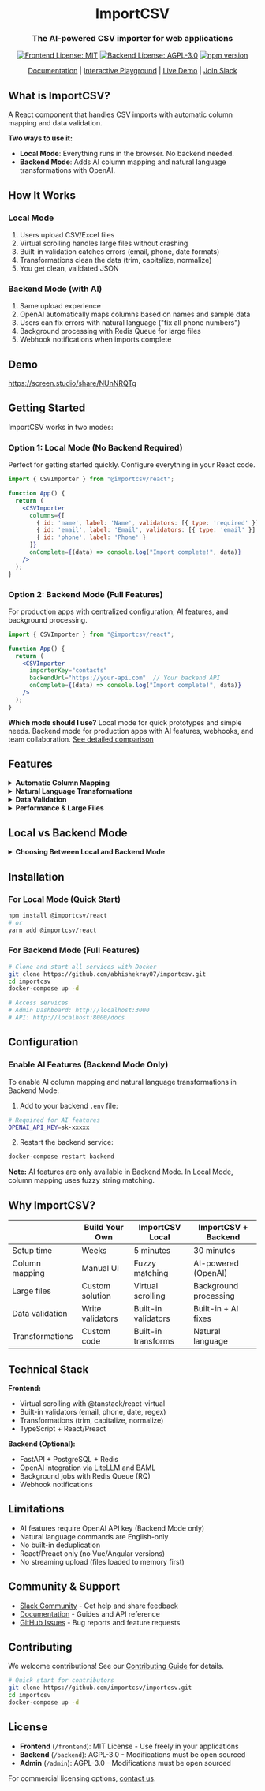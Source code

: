 <div align="center">

# ImportCSV

### The AI-powered CSV importer for web applications

[![Frontend License: MIT](https://img.shields.io/badge/Frontend-MIT-blue.svg)](frontend/LICENSE)
[![Backend License: AGPL-3.0](https://img.shields.io/badge/Backend-AGPL--3.0-green.svg)](backend/LICENSE)
[![npm version](https://img.shields.io/npm/v/@importcsv/react)](https://www.npmjs.com/package/@importcsv/react)

[Documentation](https://docs.importcsv.com) | [Interactive Playground](https://docs.importcsv.com/playground) | [Live Demo](#demo) | [Join Slack](https://importcsv.slack.com)

</div>

## What is ImportCSV?

A React component that handles CSV imports with automatic column mapping and data validation.

**Two ways to use it:**
- **Local Mode**: Everything runs in the browser. No backend needed.
- **Backend Mode**: Adds AI column mapping and natural language transformations with OpenAI.

## How It Works

### Local Mode
1. Users upload CSV/Excel files
2. Virtual scrolling handles large files without crashing
3. Built-in validation catches errors (email, phone, date formats)
4. Transformations clean the data (trim, capitalize, normalize)
5. You get clean, validated JSON

### Backend Mode (with AI)
1. Same upload experience
2. OpenAI automatically maps columns based on names and sample data
3. Users can fix errors with natural language ("fix all phone numbers")
4. Background processing with Redis Queue for large files
5. Webhook notifications when imports complete

## Demo

https://screen.studio/share/NUnNRQTg

## Getting Started

ImportCSV works in two modes:

### Option 1: Local Mode (No Backend Required)
Perfect for getting started quickly. Configure everything in your React code.

```jsx
import { CSVImporter } from "@importcsv/react";

function App() {
  return (
    <CSVImporter
      columns={[
        { id: 'name', label: 'Name', validators: [{ type: 'required' }] },
        { id: 'email', label: 'Email', validators: [{ type: 'email' }] },
        { id: 'phone', label: 'Phone' }
      ]}
      onComplete={(data) => console.log("Import complete!", data)}
    />
  );
}
```

### Option 2: Backend Mode (Full Features)
For production apps with centralized configuration, AI features, and background processing.

```jsx
import { CSVImporter } from "@importcsv/react";

function App() {
  return (
    <CSVImporter
      importerKey="contacts"
      backendUrl="https://your-api.com"  // Your backend API
      onComplete={(data) => console.log("Import complete!", data)}
    />
  );
}
```

**Which mode should I use?** Local mode for quick prototypes and simple needs. Backend mode for production apps with AI features, webhooks, and team collaboration. [See detailed comparison](#local-vs-backend-mode)

## Features

<details>
<summary><b>Automatic Column Mapping</b></summary>

Uses OpenAI to match CSV columns to your schema (Backend Mode only).

**Example:**
Your schema expects `email`, but the CSV has `Customer Email Address`.
ImportCSV automatically maps them together.

**How it works:**
- Sends column names + sample data to OpenAI
- Returns mapping suggestions with confidence scores
- Caches results in Redis for repeated imports

**Code:**
```javascript
// Your schema
const columns = [
  { id: "email", label: "Email" },
  { id: "name", label: "Name" },
  { id: "phone", label: "Phone" }
];

// CSV has: "Customer Email", "Full Name", "Telephone"
// AI maps them automatically to your schema
```

</details>

<details>
<summary><b>Natural Language Transformations</b></summary>

Fix data issues by describing what you want in plain English (Backend Mode only).

**Example commands:**
- "Fix all email addresses"
- "Format phone numbers as (XXX) XXX-XXXX"
- "Convert dates to YYYY-MM-DD"
- "Capitalize all names"
- "Remove special characters"

**How it works:**
- Uses BAML templates for structured AI prompts
- OpenAI processes the transformation request
- Returns specific cell changes for review
- User accepts or rejects each change

</details>

<details>
<summary><b>Data Validation</b></summary>

Built-in validators for common data types (works in both modes).

**Available validators:**
- Required fields
- Email format
- Phone number format
- Date validation
- Number ranges (min/max)
- Regex patterns
- Custom validation functions

**Example:**
```jsx
const columns = [
  {
    id: "email",
    label: "Email",
    validators: [
      { type: "required" },
      { type: "email" }
    ]
  }
];
```

Users see validation errors inline and can fix them before import.

</details>

<details>
<summary><b>Performance & Large Files</b></summary>

**Local Mode:**
- Virtual scrolling with @tanstack/react-virtual
- Handles up to 100,000 rows in browser
- Memory usage: ~2x file size

**Backend Mode:**
- Redis Queue for background processing
- Chunked processing for files >50MB
- Can handle 1GB+ files
- Webhook notifications when complete

</details>

## Local vs Backend Mode

<details>
<summary><b>Choosing Between Local and Backend Mode</b></summary>

### Quick Comparison

| Feature | Local Mode | Backend Mode |
|---------|------------|--------------|
| **Setup Time** | 2 minutes | 30 minutes |
| **Configuration** | In React code | Admin dashboard |
| **AI Column Mapping** | ❌ No | ✅ Yes (OpenAI) |
| **Natural Language Transforms** | ❌ No | ✅ Yes |
| **Large Files (>10MB)** | Limited | ✅ Background processing |
| **Webhooks** | ❌ Manual | ✅ Built-in |
| **Team Collaboration** | ❌ Code changes | ✅ Admin UI |
| **Multiple Environments** | Code duplication | ✅ Shared configs |
| **Data Privacy** | Client-side only | ✅ Self-hosted option |

### When to Use Local Mode

- **Quick prototypes** or proof of concepts
- **Simple imports** with static schemas
- **Single developer** projects
- **No backend** infrastructure available
- **Client-side only** applications

### When to Use Backend Mode

- **Production applications** with complex needs
- **AI features** for smart column mapping
- **Team collaboration** on import configurations
- **Webhook notifications** to other systems
- **Large file processing** with background jobs
- **Multiple applications** sharing configs
- **Audit trails** and import history

### Migration Path
Start with Local Mode for quick development, then migrate to Backend Mode when you need advanced features:
1. Set up backend infrastructure (Docker makes this easy)
2. Create importers in admin dashboard
3. Replace `columns` prop with `importerKey` and `backendUrl`

</details>

## Installation

### For Local Mode (Quick Start)

```bash
npm install @importcsv/react
# or
yarn add @importcsv/react
```

### For Backend Mode (Full Features)

```bash
# Clone and start all services with Docker
git clone https://github.com/abhishekray07/importcsv.git
cd importcsv
docker-compose up -d

# Access services
# Admin Dashboard: http://localhost:3000
# API: http://localhost:8000/docs
```


## Configuration

### Enable AI Features (Backend Mode Only)

To enable AI column mapping and natural language transformations in Backend Mode:

1. Add to your backend `.env` file:
```bash
# Required for AI features
OPENAI_API_KEY=sk-xxxxx
```

2. Restart the backend service:
```bash
docker-compose restart backend
```

**Note:** AI features are only available in Backend Mode. In Local Mode, column mapping uses fuzzy string matching.

## Why ImportCSV?

| | Build Your Own | ImportCSV Local | ImportCSV + Backend |
|--|---------------|-----------------|---------------------|
| Setup time | Weeks | 5 minutes | 30 minutes |
| Column mapping | Manual UI | Fuzzy matching | AI-powered (OpenAI) |
| Large files | Custom solution | Virtual scrolling | Background processing |
| Data validation | Write validators | Built-in validators | Built-in + AI fixes |
| Transformations | Custom code | Built-in transforms | Natural language |

## Technical Stack

**Frontend:**
- Virtual scrolling with @tanstack/react-virtual
- Built-in validators (email, phone, date, regex)
- Transformations (trim, capitalize, normalize)
- TypeScript + React/Preact

**Backend (Optional):**
- FastAPI + PostgreSQL + Redis
- OpenAI integration via LiteLLM and BAML
- Background jobs with Redis Queue (RQ)
- Webhook notifications

## Limitations

- AI features require OpenAI API key (Backend Mode only)
- Natural language commands are English-only
- No built-in deduplication
- React/Preact only (no Vue/Angular versions)
- No streaming upload (files loaded to memory first)

## Community & Support

- [Slack Community](https://importcsv.slack.com) - Get help and share feedback
- [Documentation](https://docs.importcsv.com) - Guides and API reference
- [GitHub Issues](https://github.com/importcsv/importcsv/issues) - Bug reports and feature requests

## Contributing

We welcome contributions! See our [Contributing Guide](CONTRIBUTING.md) for details.

```bash
# Quick start for contributors
git clone https://github.com/importcsv/importcsv.git
cd importcsv
docker-compose up -d
```

## License

- **Frontend** (`/frontend`): MIT License - Use freely in your applications
- **Backend** (`/backend`): AGPL-3.0 - Modifications must be open sourced
- **Admin** (`/admin`): AGPL-3.0 - Modifications must be open sourced

For commercial licensing options, [contact us](mailto:support@importcsv.com).